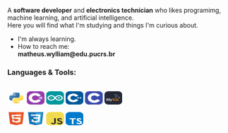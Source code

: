 





<p>A <b>software developer</b> and <b>electronics technician</b> who likes programimg, machine learning, and artificial intelligence.<br>
Here you will find what I'm studying and things I'm curious about.</p>

<ul>
 <li> I'm always learning. </li>
 <li> How to reach me: <br>
   <b>matheus.wylliam@edu.pucrs.br</b> </li>
</ul>

<h3> Languages & Tools: </h3>
<div style="display: inline_block"><br>
  <img align="center" alt="Python" height="30" width="40" src="https://raw.githubusercontent.com/devicons/devicon/master/icons/python/python-original.svg">
  <img align="center" alt="C#" height="30" width="40" src="https://github.com/tandpfun/skill-icons/raw/main/icons/CS.svg">
   <img align="center" alt="Arduino" height="30" width="40" src="https://github.com/tandpfun/skill-icons/raw/main/icons/Arduino.svg">
    <img align="center" alt="C++" height="30" width="40" src="https://github.com/tandpfun/skill-icons/raw/main/icons/CPP.svg">
    <img align="center" alt="C" height="30" width="40" src="https://github.com/tandpfun/skill-icons/raw/main/icons/C.svg">
   <img align="center" alt="MySql" height="30" width="40" src="https://github.com/tandpfun/skill-icons/raw/main/icons/MySQL-Dark.svg">
</div>
<div style="display: inline_block"> <br>
   <img align="center" alt="HTML" height="30" width="40" src="https://raw.githubusercontent.com/devicons/devicon/master/icons/html5/html5-original.svg">
   <img align="center" alt="CSS" height="30" width="40" src="https://raw.githubusercontent.com/devicons/devicon/master/icons/css3/css3-original.svg">
    <img align="center" alt="JavaScript" height="30" width="40" src="https://github.com/tandpfun/skill-icons/raw/main/icons/JavaScript.svg">
   <img align="center" alt="Typescript" height="30" width="40" src="https://github.com/tandpfun/skill-icons/raw/main/icons/TypeScript.svg"> 
   
  </div>
